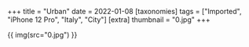 +++
title = "Urban"
date = 2022-01-08
[taxonomies]
tags = ["Imported", "iPhone 12 Pro", "Italy", "City"]
[extra]
thumbnail = "0.jpg"
+++

{{ img(src="0.jpg") }}

